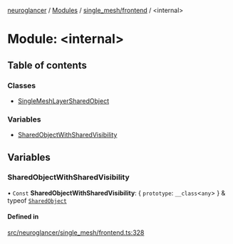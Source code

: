 [neuroglancer](../README.md) / [Modules](../modules.md) / [single\_mesh/frontend](single_mesh_frontend.md) / <internal\>

# Module: <internal\>

## Table of contents

### Classes

- [SingleMeshLayerSharedObject](../classes/single_mesh_frontend._internal_.SingleMeshLayerSharedObject.md)

### Variables

- [SharedObjectWithSharedVisibility](single_mesh_frontend._internal_.md#sharedobjectwithsharedvisibility)

## Variables

### SharedObjectWithSharedVisibility

• `Const` **SharedObjectWithSharedVisibility**: { `prototype`: `__class`<`any`\>  } & typeof [`SharedObject`](../classes/annotation_annotation_layer_state._internal_.SharedObject.md)

#### Defined in

[src/neuroglancer/single_mesh/frontend.ts:328](https://github.com/ActiveBrainAtlas2/neuroglancer/blob/1beb5d34/src/neuroglancer/single_mesh/frontend.ts#L328)
